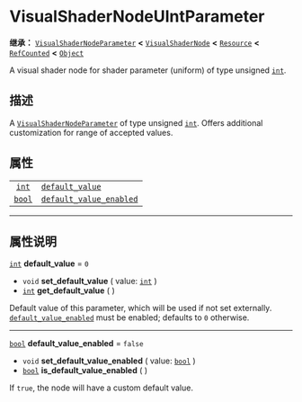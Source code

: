 <!-- ⚠ 请勿编辑本文件 ⚠ -->
<!-- 本文档使用脚本从 WeDot 引擎源码仓库生成。 -->
<!-- 生成脚本：https://github.com/WeDot-Engine/WeDot/tree/master/doc/tools/make_md.py； -->
<!-- 原文件：https://github.com/WeDot-Engine/WeDot/tree/master/doc/classes/VisualShaderNodeUIntParameter.xml。 -->

<div id="_class_visualshadernodeuintparameter"></div>

# VisualShaderNodeUIntParameter

**继承：** [`VisualShaderNodeParameter`](class_visualshadernodeparameter.md) **<** [`VisualShaderNode`](class_visualshadernode.md) **<** [`Resource`](class_resource.md) **<** [`RefCounted`](class_refcounted.md) **<** [`Object`](class_object.md)

A visual shader node for shader parameter (uniform) of type unsigned [`int`](class_int.md).

## 描述

A [`VisualShaderNodeParameter`](class_visualshadernodeparameter.md) of type unsigned [`int`](class_int.md). Offers additional customization for range of accepted values.

## 属性

|||
|:-:|:--|
| [`int`](class_int.md)   | [`default_value`](class_visualshadernodeuintparameter.md#class_visualshadernodeuintparameter_property_default_value)                 | ``0``     |
| [`bool`](class_bool.md) | [`default_value_enabled`](class_visualshadernodeuintparameter.md#class_visualshadernodeuintparameter_property_default_value_enabled) | ``false`` |

<!-- rst-class:: classref-section-separator -->

---

## 属性说明

<div id="_class_visualshadernodeuintparameter_property_default_value"></div>

[`int`](class_int.md) **default_value** = ``0`` <div id="class_visualshadernodeuintparameter_property_default_value"></div>

- `void` **set_default_value** ( value: [`int`](class_int.md) )
- [`int`](class_int.md) **get_default_value** ( )

Default value of this parameter, which will be used if not set externally. [`default_value_enabled`](class_visualshadernodeuintparameter.md#class_visualshadernodeuintparameter_property_default_value_enabled) must be enabled; defaults to `0` otherwise.

<!-- rst-class:: classref-item-separator -->

---

<div id="_class_visualshadernodeuintparameter_property_default_value_enabled"></div>

[`bool`](class_bool.md) **default_value_enabled** = ``false`` <div id="class_visualshadernodeuintparameter_property_default_value_enabled"></div>

- `void` **set_default_value_enabled** ( value: [`bool`](class_bool.md) )
- [`bool`](class_bool.md) **is_default_value_enabled** ( )

If `true`, the node will have a custom default value.

[^virtual]: 本方法通常需要用户覆盖才能生效。
[^const]: 本方法无副作用，不会修改该实例的任何成员变量。
[^vararg]: 本方法除了能接受在此处描述的参数外，还能够继续接受任意数量的参数。
[^constructor]: 本方法用于构造某个类型。
[^static]: 调用本方法无需实例，可直接使用类名进行调用。
[^operator]: 本方法描述的是使用本类型作为左操作数的有效运算符。
[^bitfield]: 这个值是由下列位标志构成位掩码的整数。
[^void]: 无返回值。
